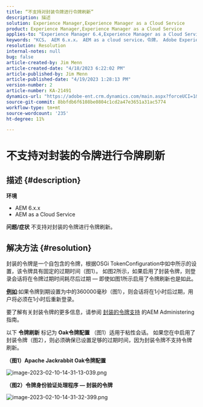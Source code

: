 ```yaml
---
title: “不支持对封装令牌进行令牌刷新”
description: 描述
solution: Experience Manager,Experience Manager as a Cloud Service
product: Experience Manager,Experience Manager as a Cloud Service
applies-to: "Experience Manager 6.4,Experience Manager as a Cloud Service,Experience Manager 6.5"
keywords: "KCS， AEM 6.x.x， AEM as a cloud service，令牌， Adobe Experience Manager，常见问题解答，封装令牌， 6.4, 6.5,Experience Manageras a Cloud Service"
resolution: Resolution
internal-notes: null
bug: false
article-created-by: Jim Menn
article-created-date: "4/18/2023 6:22:02 PM"
article-published-by: Jim Menn
article-published-date: "4/19/2023 1:28:13 PM"
version-number: 2
article-number: KA-21491
dynamics-url: "https://adobe-ent.crm.dynamics.com/main.aspx?forceUCI=1&pagetype=entityrecord&etn=knowledgearticle&id=80adeee5-15de-ed11-a7c7-6045bd006b3d"
source-git-commit: 8bbfdb6f6108be0804c1cd2a47e3651a31ac5774
workflow-type: tm+mt
source-wordcount: '235'
ht-degree: 11%

---
```


# 不支持对封装的令牌进行令牌刷新

## 描述 {#description}

<b>环境</b>
- AEM 6.x.x
- AEM as a Cloud Service



<b>问题/症状</b>
不支持对封装的令牌进行令牌刷新。




## 解决方法 {#resolution}


封装的令牌是一个自包含的令牌，根据OSGi TokenConfiguration中如中所示的设置，该令牌具有固定的过期时间（图1）。
如图2所示，如果启用了封装令牌，则登录会话将在令牌过期时间耗尽后过期 — 即使如图1所示启用了令牌刷新也是如此。

<u><b>例如</b></u>:如果令牌到期设置为中的360000毫秒（图1），则会话将在1小时后过期，用户将必须在1小时后重新登录。

要了解有关封装令牌的更多信息，请参阅 [封装的令牌支持](https://experienceleague.adobe.com/docs/experience-manager-64/administering/security/encapsulated-token.html) 的AEM Administering指南。

以下 <b>令牌刷新</b> 标记为 <b>Oak令牌配置</b> （图1）适用于粘性会话。
如果您在中启用了封装令牌（图2），则必须确保已设置足够的过期时间，因为封装令牌不支持令牌刷新。



<b>（图1）Apache Jackrabbit Oak令牌配置</b>

![image-2023-02-10-14-31-13-039.png](https://jira.corp.adobe.com/secure/attachment/9633655/image-2023-02-10-14-31-13-039.png)

<b>（图2）令牌身份验证处理程序 — 封装的令牌</b>



![image-2023-02-10-14-31-32-399.png](https://jira.corp.adobe.com/secure/attachment/9633654/image-2023-02-10-14-31-32-399.png)


